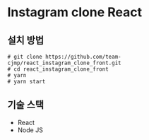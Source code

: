 # Instagram clone React

## 설치 방법

    # git clone https://github.com/team-cjmp/react_instagram_clone_front.git
    # cd react_instagram_clone_front
    # yarn
    # yarn start

## 기술 스택

* React
* Node JS 